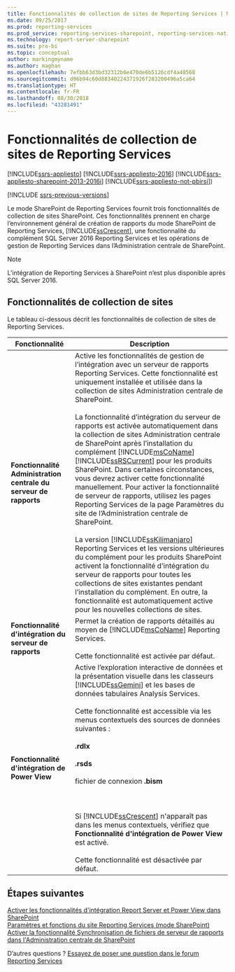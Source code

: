 ```yaml
---
title: Fonctionnalités de collection de sites de Reporting Services | Microsoft Docs
ms.date: 09/25/2017
ms.prod: reporting-services
ms.prod_service: reporting-services-sharepoint, reporting-services-native
ms.technology: report-server-sharepoint
ms.suite: pro-bi
ms.topic: conceptual
author: markingmyname
ms.author: maghan
ms.openlocfilehash: 7efbb63d3bd32312b0e470de6b5126cdf4a48568
ms.sourcegitcommit: d96b94c60d88340224371926f283200496a5ca64
ms.translationtype: HT
ms.contentlocale: fr-FR
ms.lasthandoff: 08/30/2018
ms.locfileid: "43281491"
---
```

# <a name="reporting-services-site-collection-features"></a>Fonctionnalités de collection de sites de Reporting Services

[!INCLUDE[ssrs-appliesto](../../includes/ssrs-appliesto.md)] [!INCLUDE[ssrs-appliesto-2016](../../includes/ssrs-appliesto-2016.md)] [!INCLUDE[ssrs-appliesto-sharepoint-2013-2016i](../../includes/ssrs-appliesto-sharepoint-2013-2016.md)] [!INCLUDE[ssrs-appliesto-not-pbirsi](../../includes/ssrs-appliesto-not-pbirs.md)])

[!INCLUDE [ssrs-previous-versions](../../includes/ssrs-previous-versions.md)]

Le mode SharePoint de Reporting Services fournit trois fonctionnalités de collection de sites SharePoint. Ces fonctionnalités prennent en charge l’environnement général de création de rapports du mode SharePoint de Reporting Services, [!INCLUDE[ssCrescent](../../includes/sscrescent-md.md)], une fonctionnalité du complément SQL Server 2016 Reporting Services et les opérations de gestion de Reporting Services dans l’Administration centrale de SharePoint.

> [!NOTE]
> L’intégration de Reporting Services à SharePoint n’est plus disponible après SQL Server 2016.
  
## <a name="site-collection-features"></a>Fonctionnalités de collection de sites

 Le tableau ci-dessous décrit les fonctionnalités de collection de sites de Reporting Services.  
  
|Fonctionnalité|Description|  
|-------------|-----------------|  
|**Fonctionnalité Administration centrale du serveur de rapports**|Active les fonctionnalités de gestion de l’intégration avec un serveur de rapports Reporting Services. Cette fonctionnalité est uniquement installée et utilisée dans la collection de sites Administration centrale de SharePoint.<br /><br /> La fonctionnalité d’intégration du serveur de rapports est activée automatiquement dans la collection de sites Administration centrale de SharePoint après l’installation du complément [!INCLUDE[msCoName](../../includes/msconame-md.md)] [!INCLUDE[ssRSCurrent](../../includes/ssrscurrent-md.md)] pour les produits SharePoint. Dans certaines circonstances, vous devrez activer cette fonctionnalité manuellement. Pour activer la fonctionnalité de serveur de rapports, utilisez les pages Reporting Services de la page Paramètres du site de l’Administration centrale de SharePoint.<br /><br /> La version [!INCLUDE[ssKilimanjaro](../../includes/sskilimanjaro-md.md)] Reporting Services et les versions ultérieures du complément pour les produits SharePoint activent la fonctionnalité d’intégration du serveur de rapports pour toutes les collections de sites existantes pendant l’installation du complément. En outre, la fonctionnalité est automatiquement active pour les nouvelles collections de sites.|  
|**Fonctionnalité d'intégration du serveur de rapports**|Permet la création de rapports détaillés au moyen de [!INCLUDE[msCoName](../../includes/msconame-md.md)] Reporting Services.<br /><br /> Cette fonctionnalité est activée par défaut.|  
|**Fonctionnalité d'intégration de Power View**|Active l’exploration interactive de données et la présentation visuelle dans les classeurs [!INCLUDE[ssGemini](../../includes/ssgemini-md.md)] et les bases de données tabulaires Analysis Services.<br /><br /> Cette fonctionnalité est accessible via les menus contextuels des sources de données suivantes :<br /><br /> **.rdlx**<br /><br /> **.rsds**<br /><br /> fichier de connexion **.bism** <br /><br /> <br /><br /> Si [!INCLUDE[ssCrescent](../../includes/sscrescent-md.md)] n'apparaît pas dans les menus contextuels, vérifiez que **Fonctionnalité d'intégration de Power View** est activé.<br /><br /> Cette fonctionnalité est désactivée par défaut.|  

## <a name="next-steps"></a>Étapes suivantes

[Activer les fonctionnalités d'intégration Report Server et Power View dans SharePoint](../../reporting-services/report-server-sharepoint/site-collection-features-report-server-and-power-view.md)   
[Paramètres et fonctions du site Reporting Services &#40;mode SharePoint&#41;](../../reporting-services/report-server-sharepoint/site-settings-and-features-reporting-services.md)   
[Activer la fonctionnalité Synchronisation de fichiers de serveur de rapports dans l'Administration centrale de SharePoint](../../reporting-services/report-server-sharepoint/activate-the-report-server-file-sync-feature-in-sharepoint-ca.md)  

D’autres questions ? [Essayez de poser une question dans le forum Reporting Services](http://go.microsoft.com/fwlink/?LinkId=620231)

